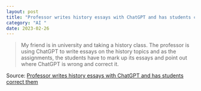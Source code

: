```yaml
---
layout: post
title: "Professor writes history essays with ChatGPT and has students correct them"
category: "AI "
date: 2023-02-26
---
```


>My friend is in university and taking a history class. The professor is using ChatGPT to write essays on the history topics and as the assignments, the students have to mark up its essays and point out where ChatGPT is wrong and correct it.

Source: [Professor writes history essays with ChatGPT and has students correct them](https://news.ycombinator.com/item?id=34875624)
